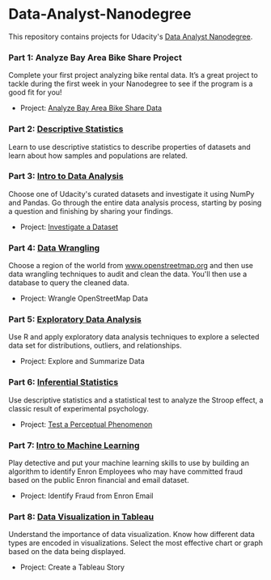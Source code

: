 # Data-Analyst-Nanodegree
This repository contains projects for Udacity's [Data Analyst Nanodegree](https://www.udacity.com/course/data-analyst-nanodegree--nd002).

### Part 1: Analyze Bay Area Bike Share Project
Complete your first project analyzing bike rental data. It’s a great project to tackle during the first week in your Nanodegree to see if the program is a good fit for you!

- Project: [Analyze Bay Area Bike Share Data](https://github.com/kaishengteh/Data-Analyst-Nanodegree/blob/master/1-Analyze-Bay-Area-Bike-Share-Project/Bay_Area_Bike_Share_Analysis.ipynb)

### Part 2: [Descriptive Statistics](https://www.udacity.com/course/intro-to-descriptive-statistics--ud827)
Learn to use descriptive statistics to describe properties of datasets and learn about how samples and populations are related.

### Part 3: [Intro to Data Analysis](https://www.udacity.com/course/intro-to-data-analysis--ud170)
Choose one of Udacity's curated datasets and investigate it using NumPy and Pandas. Go through the entire data analysis process, starting by posing a question and finishing by sharing your findings.

- Project: [Investigate a Dataset](https://github.com/kaishengteh/Data-Analyst-Nanodegree/blob/master/3-Intro-to-Data-Analysis/Investigate-a-Dataset.ipynb)

### Part 4: [Data Wrangling](https://www.udacity.com/course/data-wrangling-with-mongodb--ud032)
Choose a region of the world from www.openstreetmap.org and then use data wrangling techniques to audit and clean the data. You'll then use a database to query the cleaned data.

- Project: Wrangle OpenStreetMap Data

### Part 5: [Exploratory Data Analysis](https://www.udacity.com/course/data-analysis-with-r--ud651)
Use R and apply exploratory data analysis techniques to explore a selected data set for distributions, outliers, and relationships.

- Project: Explore and Summarize Data

### Part 6: [Inferential Statistics](https://www.udacity.com/course/intro-to-inferential-statistics--ud201)
Use descriptive statistics and a statistical test to analyze the Stroop effect, a classic result of experimental psychology.

- Project: [Test a Perceptual Phenomenon](https://github.com/kaishengteh/Data-Analyst-Nanodegree/blob/master/6-Inferential-Statistics/Stroop-Effect.ipynb)

### Part 7: [Intro to Machine Learning](https://www.udacity.com/course/intro-to-machine-learning--ud120)
Play detective and put your machine learning skills to use by building an algorithm to identify Enron Employees who may have committed fraud based on the public Enron financial and email dataset.

- Project: Identify Fraud from Enron Email

### Part 8: [Data Visualization in Tableau](https://www.udacity.com/course/data-visualization-in-tableau--ud1006)
Understand the importance of data visualization. Know how different data types are encoded in visualizations. Select the most effective chart or graph based on the data being displayed.

- Project: Create a Tableau Story
